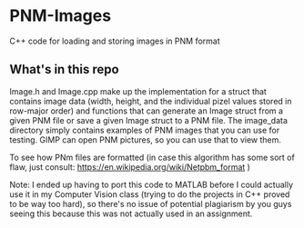 # PNM-Images
C++ code for loading and storing images in PNM format

## What's in this repo
Image.h and Image.cpp make up the implementation for a struct that contains image data (width, height, and the individual pizel values stored in row-major order) and functions that can generate an Image struct from a given PNM file or save a given Image struct to a PNM file.
The image_data directory simply contains examples of PNM images that you can use for testing. GIMP can open PNM pictures, so you can use that to view them.

To see how PNm files are formatted (in case this algorithm has some sort of flaw, just consult: https://en.wikipedia.org/wiki/Netpbm_format )


Note: I ended up having to port this code to MATLAB before I could actually use it in my Computer Vision class (trying to do the projects in C++ proved to be way too hard), so there's no issue of potential plagiarism by you guys seeing this because this was not actually used in an assignment.